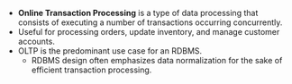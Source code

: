 - **Online Transaction Processing** is a type of data processing that consists of executing a number of transactions occurring concurrently.
- Useful for processing orders, update inventory, and manage customer accounts.
- OLTP is the predominant use case for an RDBMS. 
	- RDBMS design often emphasizes data normalization for the sake of efficient transaction processing.